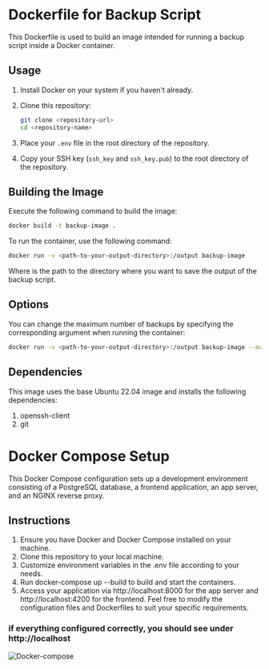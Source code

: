# Dockerfile for Backup Script

This Dockerfile is used to build an image intended for running a backup script inside a Docker container.

## Usage

1. Install Docker on your system if you haven't already.
2. Clone this repository:

    ```bash
    git clone <repository-url>
    cd <repository-name>
    ```

3. Place your `.env` file in the root directory of the repository.
4. Copy your SSH key (`ssh_key` and `ssh_key.pub`) to the root directory of the repository.

## Building the Image
Execute the following command to build the image:

```bash
docker build -t backup-image .
```
To run the container, use the following command:
```bash
docker run -v <path-to-your-output-directory>:/output backup-image
```
Where <path-to-your-output-directory> is the path to the directory where you want to save the output of the backup script.

## Options
You can change the maximum number of backups by specifying the corresponding argument when running the container:
```bash
docker run -v <path-to-your-output-directory>:/output backup-image --max-backups <number-of-backups>
```
## Dependencies
This image uses the base Ubuntu 22.04 image and installs the following dependencies:

1. openssh-client
2. git


# Docker Compose Setup
This Docker Compose configuration sets up a development environment consisting of a PostgreSQL database, a frontend application, an app server, and an NGINX reverse proxy. 

## Instructions
1. Ensure you have Docker and Docker Compose installed on your machine.
2. Clone this repository to your local machine.
3. Customize environment variables in the .env file according to your needs.
4. Run docker-compose up --build to build and start the containers.
5. Access your application via http://localhost:8000 for the app server and http://localhost:4200 for the frontend.
Feel free to modify the configuration files and Dockerfiles to suit your specific requirements.

### if everything configured correctly, you should see under http://localhost
![Docker-compose](https://file.notion.so/f/f/f18a0282-7ce6-4e01-a879-f3eab5e69ecf/e4765b4d-4b1f-4e84-b470-891eee0dd5e2/Screenshot_from_2023-09-21_14-18-27.png?id=790acd02-4879-4704-8c2b-bedd31485985&table=block&spaceId=f18a0282-7ce6-4e01-a879-f3eab5e69ecf&expirationTimestamp=1710453600000&signature=bLuoOHQ5bCFzS9u-0GVgT_bZxPCKCNWlTtEakL_K5Ho&downloadName=Screenshot+from+2023-09-21+14-18-27.png)
